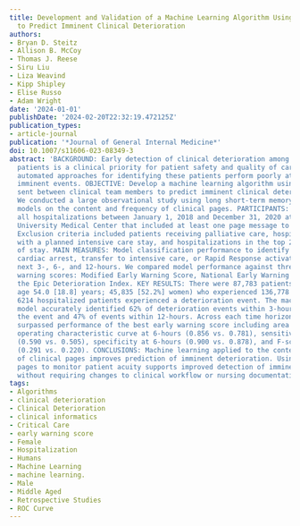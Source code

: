 ```yaml
---
title: Development and Validation of a Machine Learning Algorithm Using Clinical Pages
  to Predict Imminent Clinical Deterioration
authors:
- Bryan D. Steitz
- Allison B. McCoy
- Thomas J. Reese
- Siru Liu
- Liza Weavind
- Kipp Shipley
- Elise Russo
- Adam Wright
date: '2024-01-01'
publishDate: '2024-02-20T22:32:19.472125Z'
publication_types:
- article-journal
publication: '*Journal of General Internal Medicine*'
doi: 10.1007/s11606-023-08349-3
abstract: 'BACKGROUND: Early detection of clinical deterioration among hospitalized
  patients is a clinical priority for patient safety and quality of care. Current
  automated approaches for identifying these patients perform poorly at identifying
  imminent events. OBJECTIVE: Develop a machine learning algorithm using pager messages
  sent between clinical team members to predict imminent clinical deterioration. DESIGN:
  We conducted a large observational study using long short-term memory machine learning
  models on the content and frequency of clinical pages. PARTICIPANTS: We included
  all hospitalizations between January 1, 2018 and December 31, 2020 at Vanderbilt
  University Medical Center that included at least one page message to physicians.
  Exclusion criteria included patients receiving palliative care, hospitalizations
  with a planned intensive care stay, and hospitalizations in the top 2% longest length
  of stay. MAIN MEASURES: Model classification performance to identify in-hospital
  cardiac arrest, transfer to intensive care, or Rapid Response activation in the
  next 3-, 6-, and 12-hours. We compared model performance against three common early
  warning scores: Modified Early Warning Score, National Early Warning Score, and
  the Epic Deterioration Index. KEY RESULTS: There were 87,783 patients (mean [SD]
  age 54.0 [18.8] years; 45,835 [52.2%] women) who experienced 136,778 hospitalizations.
  6214 hospitalized patients experienced a deterioration event. The machine learning
  model accurately identified 62% of deterioration events within 3-hours prior to
  the event and 47% of events within 12-hours. Across each time horizon, the model
  surpassed performance of the best early warning score including area under the receiver
  operating characteristic curve at 6-hours (0.856 vs. 0.781), sensitivity at 6-hours
  (0.590 vs. 0.505), specificity at 6-hours (0.900 vs. 0.878), and F-score at 6-hours
  (0.291 vs. 0.220). CONCLUSIONS: Machine learning applied to the content and frequency
  of clinical pages improves prediction of imminent deterioration. Using clinical
  pages to monitor patient acuity supports improved detection of imminent deterioration
  without requiring changes to clinical workflow or nursing documentation.'
tags:
- Algorithms
- clinical deterioration
- Clinical Deterioration
- clinical informatics
- Critical Care
- early warning score
- Female
- Hospitalization
- Humans
- Machine Learning
- machine learning.
- Male
- Middle Aged
- Retrospective Studies
- ROC Curve
---
```

